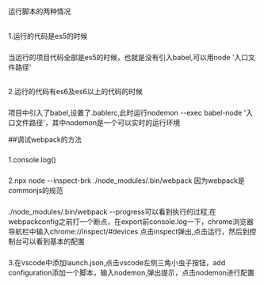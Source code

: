 #
运行脚本的两种情况
##
1.运行的代码是es5的时候
###
当运行的项目代码全部是es5的时候，也就是没有引入babel,可以用node '入口文件路径'

##
2.运行的代码有es6及es6以上的代码的时候
###
项目中引入了babel,设置了.bablerc,此时运行nodemon --exec babel-node '入口文件路径'，其中nodemon是一个可以实时的运行环境

##调试webpack的方法
### 
1.console.log()
### 
2.npx node --inspect-brk ./node_modules/.bin/webpack 因为webpack是commonjs的规范
### 
./node_modules/.bin/webpack --progress可以看到执行的过程,在webpackconfig之前打一个断点，在export前console.log一下，chrome浏览器导航栏中输入chrome://inspect/#devices 点击inspect弹出,点击运行，然后到控制台可以看到基本的配置
###
3.在vscode中添加launch.json,点击vscode左侧三角小虫子按钮，add configuration添加一个脚本，输入nodemon,弹出提示，点击nodemon进行配置